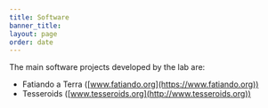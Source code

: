 ```yaml
---
title: Software
banner_title:
layout: page
order: date
---
```


The main software projects developed by the lab are:

* Fatiando a Terra ([www.fatiando.org](https://www.fatiando.org))
* Tesseroids  ([www.tesseroids.org](http://www.tesseroids.org))
